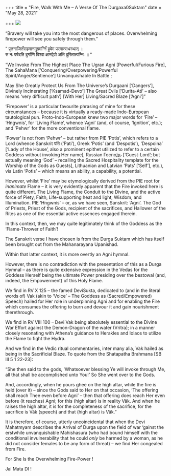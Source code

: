 +++
title = "Fire, Walk With Me – A Verse Of The Durgaxa0Suktam"
date = "May 28, 2021"

+++
![](https://aryaakasha.files.wordpress.com/2021/05/e443bb589a520b2d14b4bb0e53e38975.jpg?w=693)

“Bravery will take you into the most dangerous of places. Overwhelming
firepower will see you safely through them.”

” पृतनाजितँसहमानमुग्रमग्निँ हुवेम परमात्सधस्थात् ।  
स नः पर्षदति दुर्गाणि विश्वा क्षामद्देवो अति दुरितात्यग्निः ॥ “

“We Invoke From The Highest Place The Ugran Agni \[Powerful/Furious
Fire\], The SahaMana \[‘Conquering/Overpowering/Powerful
Spirit/Anger/Sentience’\] Unvanquishable In Battle ;

May She Greatly Protect Us From The Universe’s Durgaani \[‘Dangers’\],
Divinely Incinerating \[‘Ksamad-Devo’\] The Great Evils \[‘Durita-Ati’ –
also means ‘very difficult path’\] \[With Her\] Living/Sacred Blaze
\[‘Agni’\]”

‘Firepower’ is a particular favourite phrasing of mine for these
circumstances – because it is virtually a ready-made Indo-European
tautological pun. Proto-Indo-European knew two major words for ‘Fire’ –
‘Hngwnis’, for ‘Living Flame’, whence ‘Agni’ (and, of course,
‘Ignition’, etc.); and ‘Pehwr’ for the more conventional flame.

‘Power’ is not from ‘Pehwr’ – but rather from PIE ‘Potis’, which refers
to a Lord (whence Sanskrit पति (‘Pati’), Greek ‘Potis’ (and ‘Despotis’),
‘Despoina’ \[‘Lady of the House’, also a prominent epithet utilized to
refer to a certain Goddess without invoking Her name\], Russian Госпо́дь
\[‘Guest-Lord’; but actually meaning ‘God’ – recalling the Sacred
Hospitality template for the Worship of the Gods as Guests\], Lithuanian
and Latvian ‘Pats’ \[‘Self’\], etc.), via Latin ‘Potis’ – which means an
ability, a capability, a potential.

However, whilst ‘Fire’ may be etymologically derived from the PIE root
for *inanimate* Flame – it is very evidently apparent that the Fire
invoked here is quite different. The Living Flame, the Conduit to the
Divine, and the active force of Piety, Faith, Life-supporting heat and
light, Wisdom, and Illumination. PIE ‘Hngwnis’ – or, as we have seen,
Sanskrit: ‘Agni’. The God of Priests, Priest of the Gods, recipient of
the sacrifices, and Hallower of the Rites as one of the essential active
essences engaged therein.

In this context, then, we may quite legitimately think of the Goddess as
the ‘Flame-Thrower of Faith’!

The Sanskrit verse I have chosen is from the Durga Suktam which has
itself been brought out from the Mahanarayana Upanishad.

Within that latter context, it is more overtly an Agni hymnal.

However, there is no contradiction with the presentation of this as a
Durga Hymnal – as there is quite extensive expression in the Vedas for
the Goddess Herself being the ultimate Power presiding over the bestowal
(and, indeed, the Empowerment) of this Holy Flame.

We find in RV X 125 – the famed DeviSukta, dedicated to (and in the
literal words of) Vak (akin to ‘Voice’ – The Goddess as
(Sacred/Empowered) Speech) hailed for Her role in underpinning Agni and
for enabling the Fire which consumes the offering to burn and devour it
and gain nourishment therethrough.

We find in RV VIII 100 – Devi Vak being absolutely essential to the
Divine War Effort against the Demon-Dragon of the water (Vritra); in a
manner closely resonating with Athena’s guidance to Herakles and Iolaos
to utilize the Flame to fight the Hydra.

And we find in the Vedic ritual commentaries, inter many alia, Vak
hailed as being in the Sacrificial Blaze. To quote from the Shatapatha
Brahmana \[SB III 5 1 22-23\]:

“She then said to the gods, ‘Whatsoever blessing Ye will invoke through
Me, all that shall be accomplished unto You!’ So She went over to the
Gods.

And, accordingly, when he pours ghee on the high altar, while the fire
is held (over it) – since the Gods said to Her on that occasion, ‘The
offering shall reach Thee even before Agni’ – then that offering does
reach Her even before (it reaches) Agni; for this (high altar) is in
reality Vâk. And when he raises the high altar, it is for the
completeness of the sacrifice, for the sacrifice is Vâk (speech) and
that (high altar) is Vâk.”

It is therefore, of course, utterly uncoincidental that when the Devi
Mahatmyam describes the Arrival of Durga upon the field of war ‘gainst
the erstwhile unvanquishable Mahishasura (who had bound himself with the
conditional invulnerability that he could *only* be harmed by a woman,
as he did not consider females to be any form of threat) – we find Her
congealed from Fire.

For She Is the Overwhelming Fire-Power !

Jai Mata DI !
